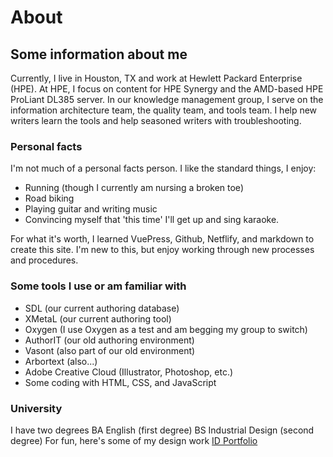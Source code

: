 # About

## Some information about me

Currently, I live in Houston, TX and work at Hewlett Packard Enterprise (HPE). At HPE, I focus on content for HPE Synergy and the AMD-based HPE ProLiant DL385 server. In our knowledge management group, I serve on the information architecture team, the quality team, and tools team. I help new writers learn the tools and help seasoned writers with troubleshooting. 

### Personal facts

I'm not much of a personal facts person. I like the standard things, I enjoy:
* Running (though I currently am nursing a broken toe)
* Road biking
* Playing guitar and writing music
* Convincing myself that 'this time' I'll get up and sing karaoke.


For what it's worth, I learned VuePress, Github, Netflify, and markdown to create this site. I'm new to this, but enjoy working through new processes and procedures.

### Some tools I use or am familiar with
* SDL (our current authoring database)
* XMetaL (our current authoring tool)
* Oxygen (I use Oxygen as a test and am begging my group to switch)
* AuthorIT (our old authoring environment)
* Vasont (also part of our old environment)
* Arbortext (also...)
* Adobe Creative Cloud (Illustrator, Photoshop, etc.)
* Some coding with HTML, CSS, and JavaScript

### University

I have two degrees
BA English (first degree)
BS Industrial Design (second degree)
For fun, here's some of my design work [ID Portfolio](behance.net/chriskpeterson)